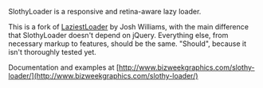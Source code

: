 SlothyLoader is a responsive and retina-aware lazy loader.

This is a fork of [LaziestLoader](http://sjwilliams.github.io/laziestloader/) by Josh Williams, with the main difference that SlothyLoader doesn't depend on jQuery. Everything else, from necessary markup to features, should be the same. "Should", because it isn't thoroughly tested yet.

Documentation and examples at [http://www.bizweekgraphics.com/slothy-loader/](http://www.bizweekgraphics.com/slothy-loader/)
